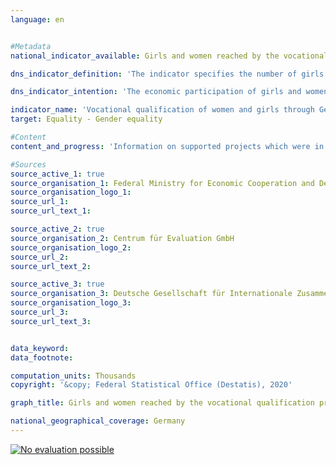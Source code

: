 ```yaml
---                   
language: en                   


#Metadata                   
national_indicator_available: Girls and women reached by the vocational qualification programmes of German development assistance                    

dns_indicator_definition: 'The indicator specifies the number of girls and women in developing and emerging countries who were reached by the vocational qualification programmes of German development assistance.<sub> Text from the Indicator Report 2018</sub>'                   

dns_indicator_intention: 'The economic participation of girls and women in developing and emerging countries is to be strengthened. To this end, the number of girls and women in developing and emerging countries who obtain vocational qualifications through German development assistance is to be gradually increased by one third by 2030 compared with 2015.<sub> Text from the Indicator Report 2018</sub>'                   

indicator_name: 'Vocational qualification of women and girls through German development assistance'                   
target: Equality - Gender equality                   

#Content                    
content_and_progress: 'Information on supported projects which were in their implementation phase in 2015 served as a data source and was provided by the Federal Ministry for Economic Cooperation and Development (BMZ). These measures include all short, medium and long-term formal and non-formal vocational training programmes in developing and emerging countries. The measures are financed entirely by funds from the federal budget and market funds from “KfW” (the state-owned development bank). After the first survey conducted in 2015 on behalf of the BMZ by the “Deutsche Gesellschaft für Internationale Zusammenarbeit GmbH” and the “Centrum für Evaluation GmbH”, the relevant data will be collected at three–year intervals in the future. For this reason, the progress and a possible target achievement of the indicator cannot yet be assessed. No new data have therefore become available since the last indicator report in 2016.<br><br>Girls and women are reached at different levels by German development assistance, which is why the data were collected at three levels. For measures at individual level, the number of girls and women who received (further) vocational training or participated in targeted guidance programmes can be recorded directly. When it comes to the funding of institutions or funding at policy area level, the number of women and girls in the funded (further) training facilities has to be estimated. In this case, the total number of female trainees in the respective funded (further) training facilities is included at institutional level along with all female trainees in the partner countries at policy area level. Consequently, this may lead to overestimates and multiple counting – especially at policy area level. Multiple counting of the women and girls reached cannot be ruled out when there are follow-on projects or where several projects are implemented simultaneously in the same region.<br><br>The value of the indicator is closely related to the funded level as the funding of institutions or policy areas generally reaches more girls and women than individual measures. The indicator does not provide any information on the success, scope and quality of the qualification programmes, which can vary quite considerably. The programmes for promoting the vocational qualifications of girls and women are part of overall official development assistance, which is represented by indicator 17.1.<br><br>In 2015, 354,841 girls and women were on vocational qualification programmes. 3.6&nbsp;% of these could be reached by direct vocational training programmes. A total of 14.1&nbsp;% of girls and women were reached by institutional funding and 29.9&nbsp;% by programmes at policy area level. Additionally, 50.7&nbsp;% of girls and women were reached through financial cooperation. These measures were not distributed among the three levels mentioned above, and another 1.7&nbsp;% of the girls and women reached could not be assigned.<br><br>As to the number of programmes, a total of 151 vocational qualification programmes for girls and women were conducted through German development assistance in 2015. Of these, 44.6&nbsp;% were carried out at individual level, 12.0&nbsp;% at institutional level and 8.7&nbsp;% at policy level. Another 28.0&nbsp;% were conducted in the context of financial cooperation, while 6.7&nbsp;% of the measures could not be assigned to individual levels.<sub> Text from the Indicator Report 2018</sub>'                   

#Sources
source_active_1: true                           
source_organisation_1: Federal Ministry for Economic Cooperation and Development                           
source_organisation_logo_1:                            
source_url_1:                            
source_url_text_1:                            

source_active_2: true                           
source_organisation_2: Centrum für Evaluation GmbH                           
source_organisation_logo_2:                            
source_url_2:                            
source_url_text_2:                            

source_active_3: true                           
source_organisation_3: Deutsche Gesellschaft für Internationale Zusammenarbeit (GIZ) GmbH                            
source_organisation_logo_3:                            
source_url_3:                            
source_url_text_3:                            


data_keyword:                    
data_footnote:                    

computation_units: Thousands                   
copyright: '&copy; Federal Statistical Office (Destatis), 2020'                   

graph_title: Girls and women reached by the vocational qualification programmes of German development assistance                    

national_geographical_coverage: Germany                   
---
```

<div>                           
  <div class="my-header">                           
    <a href="https://nachhaltige-entwicklung-deutschland.github.io/open-sdg-site-starter/status/"><img src="https://g205sdgs.github.io/sdg-indicators/public/Wettersymbole/No evaluation possible.png" alt="No evaluation possible" />                           
    </a>                           
  </div>
                           
</div>